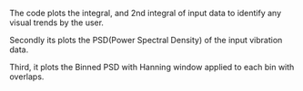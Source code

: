The code plots the integral, and 2nd integral of input data to identify any visual trends by the user.

Secondly its plots the PSD(Power Spectral Density) of the  input vibration data.

Third, it plots the Binned PSD with Hanning window applied to each bin with overlaps.
